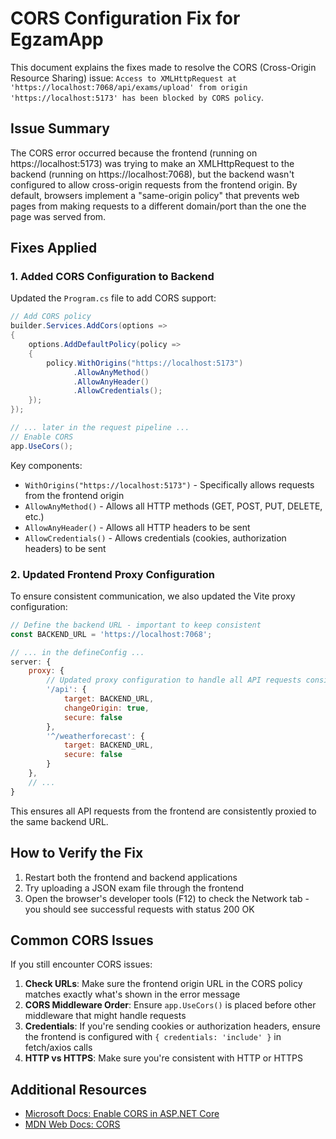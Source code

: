 # CORS Configuration Fix for EgzamApp

This document explains the fixes made to resolve the CORS (Cross-Origin Resource Sharing) issue: `Access to XMLHttpRequest at 'https://localhost:7068/api/exams/upload' from origin 'https://localhost:5173' has been blocked by CORS policy`.

## Issue Summary

The CORS error occurred because the frontend (running on https://localhost:5173) was trying to make an XMLHttpRequest to the backend (running on https://localhost:7068), but the backend wasn't configured to allow cross-origin requests from the frontend origin. By default, browsers implement a "same-origin policy" that prevents web pages from making requests to a different domain/port than the one the page was served from.

## Fixes Applied

### 1. Added CORS Configuration to Backend

Updated the `Program.cs` file to add CORS support:

```csharp
// Add CORS policy
builder.Services.AddCors(options =>
{
    options.AddDefaultPolicy(policy =>
    {
        policy.WithOrigins("https://localhost:5173")
              .AllowAnyMethod()
              .AllowAnyHeader()
              .AllowCredentials();
    });
});

// ... later in the request pipeline ...
// Enable CORS
app.UseCors();
```

Key components:
- `WithOrigins("https://localhost:5173")` - Specifically allows requests from the frontend origin
- `AllowAnyMethod()` - Allows all HTTP methods (GET, POST, PUT, DELETE, etc.)
- `AllowAnyHeader()` - Allows all HTTP headers to be sent
- `AllowCredentials()` - Allows credentials (cookies, authorization headers) to be sent

### 2. Updated Frontend Proxy Configuration

To ensure consistent communication, we also updated the Vite proxy configuration:

```javascript
// Define the backend URL - important to keep consistent
const BACKEND_URL = 'https://localhost:7068';

// ... in the defineConfig ...
server: {
    proxy: {
        // Updated proxy configuration to handle all API requests consistently
        '/api': {
            target: BACKEND_URL,
            changeOrigin: true,
            secure: false
        },
        '^/weatherforecast': {
            target: BACKEND_URL,
            secure: false
        }
    },
    // ...
}
```

This ensures all API requests from the frontend are consistently proxied to the same backend URL.

## How to Verify the Fix

1. Restart both the frontend and backend applications
2. Try uploading a JSON exam file through the frontend
3. Open the browser's developer tools (F12) to check the Network tab - you should see successful requests with status 200 OK

## Common CORS Issues

If you still encounter CORS issues:

1. **Check URLs**: Make sure the frontend origin URL in the CORS policy matches exactly what's shown in the error message
2. **CORS Middleware Order**: Ensure `app.UseCors()` is placed before other middleware that might handle requests
3. **Credentials**: If you're sending cookies or authorization headers, ensure the frontend is configured with `{ credentials: 'include' }` in fetch/axios calls
4. **HTTP vs HTTPS**: Make sure you're consistent with HTTP or HTTPS

## Additional Resources

- [Microsoft Docs: Enable CORS in ASP.NET Core](https://docs.microsoft.com/en-us/aspnet/core/security/cors)
- [MDN Web Docs: CORS](https://developer.mozilla.org/en-US/docs/Web/HTTP/CORS)
